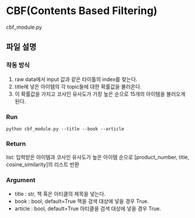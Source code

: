 # CBF(Contents Based Filtering)
cbf_module.py
## 파일 설명
### 작동 방식
1. raw data에서 input 값과 같은 타이틀의 index를 찾는다.
2. title에 넣은 아이템의 각 topic들에 대한 확률값을 불러온다.
3. 이 확률값을 가지고 코사인 유사도가 가장 높은 순으로 15개의 아이템을 불러오게 된다.
### Run
<code>python cbf_module.py --title --book --article</code>
### Return
list: 입력받은 아이템과 코사인 유사도가 높은 아이템 순으로 [product_number, title, cosine_similarity]의 리스트 반환
### Argument
- title : str, 책 혹은 아티클의 제목을 넣는다.
- book : bool, default=True 책을 검색 대상에 넣을 경우 True.
- article : bool, default=True 아티클을 검색 대상에 넣을 경우 True.
